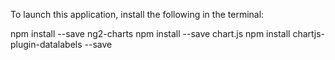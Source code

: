 To launch this application, install the following in the terminal:

npm install --save ng2-charts
npm install --save chart.js
npm install chartjs-plugin-datalabels --save
